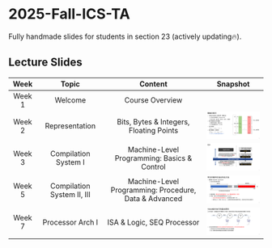 # 2025-Fall-ICS-TA
Fully handmade slides for students in section 23 (actively updating🔥).

## Lecture Slides
| Week   | Topic                                  |Content|Snapshot|
|:--------:|:----------------------------------------:|:-------------------------------:|:-------:|
| Week 1 | Welcome|Course Overview| |
| Week 2 | Representation|Bits, Bytes & Integers, Floating Points|<img src="./figs/Week2.svg" width="200">|
| Week 3 | Compilation System I|Machine-Level Programming: Basics & Control|<img src="./figs/Week3.svg" width="200">|
| Week 5 | Compilation System II, III|Machine-Level Programming: Procedure, Data & Advanced|<img src="./figs/Week5.svg" width="200">|
| Week 7 | Processor Arch I|ISA & Logic, SEQ Processor|<img src="./figs/Week7.svg" width="200">|
